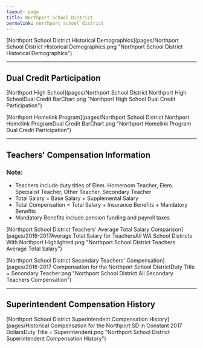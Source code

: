 ```yaml
---
layout: page
title: Northport School District
permalink: northport school district
---
```



[Northport School District Historical Demographics](pages/Northport School District Historical Demographics.png "Northport School District Historical Demographics")

___

## Dual Credit Participation

[Northport High School](pages/Northport School District Northport High SchoolDual Credit BarChart.png "Northport High School Dual Credit Participation")

[Northport Homelink Program](pages/Northport School District Northport Homelink ProgramDual Credit BarChart.png "Northport Homelink Program Dual Credit Participation")


___

## Teachers' Compensation Information
### Note:
- Teachers include duty titles of Elem. Homeroom Teacher, Elem. Specialist Teacher, Other Teacher, Secondary Teacher
- Total Salary = Base Salary + Supplemental Salary
- Total Compensation = Total Salary + Insurance Benefits + Mandatory Benefits
- Mandatory Benefits include pension funding and payroll taxes

[Northport School District Teachers' Average Total Salary Comparison](pages/2016-2017Average Total Salary for TeachersAll WA School Districts With Northport Highlighted.png "Northport School District Teachers Average Total Salary")

[Northport School District Secondary Teachers' Compensation](pages/2016-2017 Compensation for the Northport School DistrictDuty Title = Secondary Teacher.png "Northport School District All Secondary Teachers Compensation")


___

## Superintendent Compensation History

[Northport School District Superintendent Compensation History](pages/Historical Compensation for the Northport SD in Constant 2017 DollarsDuty Title = Superintendent.png "Northport School District Superintendent Compensation History")

